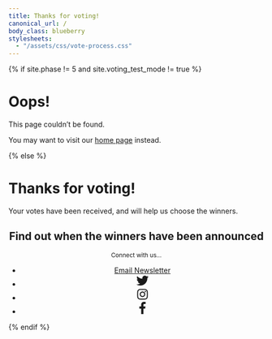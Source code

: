 ```yaml
---
title: Thanks for voting!
canonical_url: /
body_class: blueberry
stylesheets:
  - "/assets/css/vote-process.css"
---
```


{% if site.phase != 5 and site.voting_test_mode != true %}

# Oops!

<div class="introduction" markdown="1">
This page couldn’t be found.

You may want to visit our [home page](/) instead.
</div>

{% else %}

<div class="introduction" markdown="1">

<h1>Thanks for voting!</h1>

Your votes have been received, and will help us choose the winners.

<!--
<small>The winners will be announced on <strong><mark>June 15, 2020</mark></strong>.</small>
-->

<div style="max-width: none; text-align: center;" markdown="1" class="news">

<h2 style="max-width: none; text-align: center;">Find out when the winners have been announced</h2>

<small>Connect with us…</small>

<ul class="action">
  <li>
    <a href="{{ site.mailing_list_url }}" target="_blank" rel="noopener">Email Newsletter</a>
  </li>
  <li>
    <a href="https://twitter.com/LA2050" target="_blank" rel="noopener">
      <svg width="24" height="24" xmlns="http://www.w3.org/2000/svg" viewBox="0 0 512 512">
        <title>Twitter</title>
        <switch>
          <path fill="currentColor" d="M459.37 151.716c.325 4.548.325 9.097.325 13.645 0 138.72-105.583 298.558-298.558 298.558-59.452 0-114.68-17.219-161.137-47.106 8.447.974 16.568 1.299 25.34 1.299 49.055 0 94.213-16.568 130.274-44.832-46.132-.975-84.792-31.188-98.112-72.772 6.498.974 12.995 1.624 19.818 1.624 9.421 0 18.843-1.3 27.614-3.573-48.081-9.747-84.143-51.98-84.143-102.985v-1.299c13.969 7.797 30.214 12.67 47.431 13.319-28.264-18.843-46.781-51.005-46.781-87.391 0-19.492 5.197-37.36 14.294-52.954 51.655 63.675 129.3 105.258 216.365 109.807-1.624-7.797-2.599-15.918-2.599-24.04 0-57.828 46.782-104.934 104.934-104.934 30.213 0 57.502 12.67 76.67 33.137 23.715-4.548 46.456-13.32 66.599-25.34-7.798 24.366-24.366 44.833-46.132 57.827 21.117-2.273 41.584-8.122 60.426-16.243-14.292 20.791-32.161 39.308-52.628 54.253z" class=""></path>
          <foreignObject>Twitter</foreignObject>
        </switch>
      </svg>
    </a>
  </li>
  <li>
    <a href="https://instagram.com/la2050" target="_blank" rel="noopener">
      <svg width="24" height="24" xmlns="http://www.w3.org/2000/svg" viewBox="0 0 448 512">
        <title>Instagram</title>
        <switch>
          <path fill="currentColor" d="M224.1 141c-63.6 0-114.9 51.3-114.9 114.9s51.3 114.9 114.9 114.9S339 319.5 339 255.9 287.7 141 224.1 141zm0 189.6c-41.1 0-74.7-33.5-74.7-74.7s33.5-74.7 74.7-74.7 74.7 33.5 74.7 74.7-33.6 74.7-74.7 74.7zm146.4-194.3c0 14.9-12 26.8-26.8 26.8-14.9 0-26.8-12-26.8-26.8s12-26.8 26.8-26.8 26.8 12 26.8 26.8zm76.1 27.2c-1.7-35.9-9.9-67.7-36.2-93.9-26.2-26.2-58-34.4-93.9-36.2-37-2.1-147.9-2.1-184.9 0-35.8 1.7-67.6 9.9-93.9 36.1s-34.4 58-36.2 93.9c-2.1 37-2.1 147.9 0 184.9 1.7 35.9 9.9 67.7 36.2 93.9s58 34.4 93.9 36.2c37 2.1 147.9 2.1 184.9 0 35.9-1.7 67.7-9.9 93.9-36.2 26.2-26.2 34.4-58 36.2-93.9 2.1-37 2.1-147.8 0-184.8zM398.8 388c-7.8 19.6-22.9 34.7-42.6 42.6-29.5 11.7-99.5 9-132.1 9s-102.7 2.6-132.1-9c-19.6-7.8-34.7-22.9-42.6-42.6-11.7-29.5-9-99.5-9-132.1s-2.6-102.7 9-132.1c7.8-19.6 22.9-34.7 42.6-42.6 29.5-11.7 99.5-9 132.1-9s102.7-2.6 132.1 9c19.6 7.8 34.7 22.9 42.6 42.6 11.7 29.5 9 99.5 9 132.1s2.7 102.7-9 132.1z" class=""></path>
          <foreignObject>Instagram</foreignObject>
        </switch>
      </svg>
    </a>
  </li>
  <li>
    <a href="https://www.facebook.com/LA2050" target="_blank" rel="noopener">
      <svg width="24" height="24" xmlns="http://www.w3.org/2000/svg" viewBox="0 0 264 512">
        <title>Facebook</title>
        <switch>
          <path fill="currentColor" d="M76.7 512V283H0v-91h76.7v-71.7C76.7 42.4 124.3 0 193.8 0c33.3 0 61.9 2.5 70.2 3.6V85h-48.2c-37.8 0-45.1 18-45.1 44.3V192H256l-11.7 91h-73.6v229" class=""></path>
          <foreignObject>Facebook</foreignObject>
        </switch>
      </svg>
    </a>
  </li>
</ul>

</div>

</div>


{% endif %}
